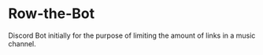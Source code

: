 # Row-the-Bot
Discord Bot initially for the purpose of limiting the amount of links in a music channel.
